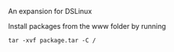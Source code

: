 An expansion for DSLinux

Install packages from the www folder by running

```
tar -xvf package.tar -C / 
```
